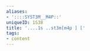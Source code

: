 ```yaml
---
aliases:
- '::::SYST3M__M4P::'
uniqueID: 1S38
title: '....1s ..st3m[m4p ] ['
tags:
- content
---
```


